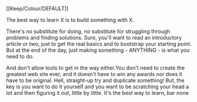 [[Keep/Colour/DEFAULT]] 

The best way to learn X is to build something with X.

There's no substitute for doing, no substitute for struggling through problems and finding solutions. Sure, you'll want to read an introductory article or two, just to get the real basics and to bootstrap your starting point. But at the end of the day, just making something - ANYTHING - is what you need to do.

And don't allow tools to get in the way either.You don't need to create the greatest web site ever, and it doesn't have to win any awards nor does it have to be original. Hell, straight-up try and duplicate something! But, the key is you want to do it yourself and you want to be scratching your head a lot and then figuring it out, little by little. It's the best way to learn, bar none
